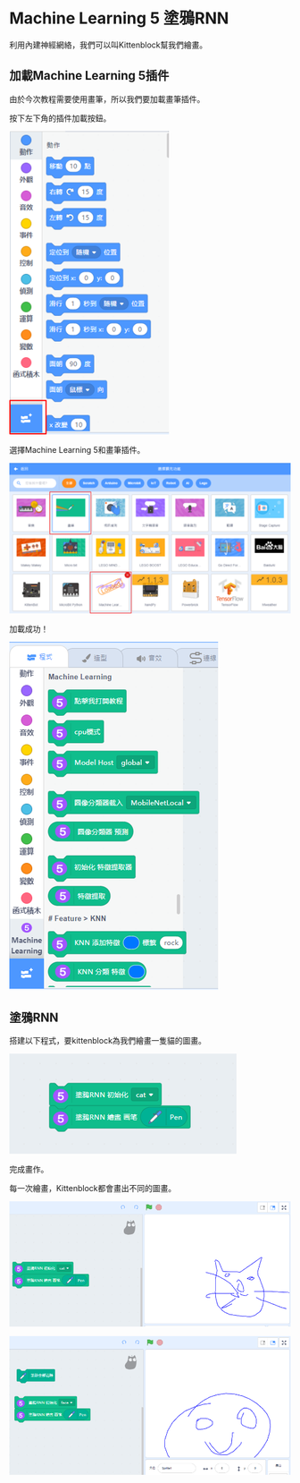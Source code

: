 # Machine Learning 5 塗鴉RNN

利用內建神經網絡，我們可以叫Kittenblock幫我們繪畫。

## 加載Machine Learning 5插件

由於今次教程需要使用畫筆，所以我們要加載畫筆插件。

按下左下角的插件加載按鈕。

![](../images/add.png)

選擇Machine Learning 5和畫筆插件。

![](../images/add2.png)

加載成功！

![](../images/ml6.png)

## 塗鴉RNN

搭建以下程式，要kittenblock為我們繪畫一隻貓的圖畫。

![](../images/ml22.png)

完成畫作。

每一次繪畫，Kittenblock都會畫出不同的圖畫。

![](../images/ml23.png)

![](../images/ml24.png)